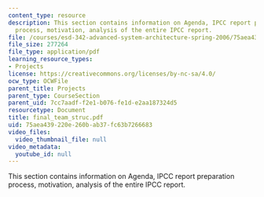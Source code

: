 ```yaml
---
content_type: resource
description: This section contains information on Agenda, IPCC report preparation
  process, motivation, analysis of the entire IPCC report.
file: /courses/esd-342-advanced-system-architecture-spring-2006/75aea439220e260bab37fc63b7266683_final_team_struc.pdf
file_size: 277264
file_type: application/pdf
learning_resource_types:
- Projects
license: https://creativecommons.org/licenses/by-nc-sa/4.0/
ocw_type: OCWFile
parent_title: Projects
parent_type: CourseSection
parent_uid: 7cc7aadf-f2e1-b076-fe1d-e2aa187324d5
resourcetype: Document
title: final_team_struc.pdf
uid: 75aea439-220e-260b-ab37-fc63b7266683
video_files:
  video_thumbnail_file: null
video_metadata:
  youtube_id: null
---
```

This section contains information on Agenda, IPCC report preparation process, motivation, analysis of the entire IPCC report.